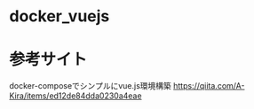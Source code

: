 # docker_vuejs

# 参考サイト
docker-composeでシンプルにvue.js環境構築
https://qiita.com/A-Kira/items/ed12de84dda0230a4eae
